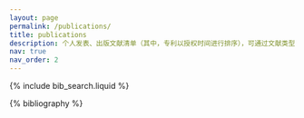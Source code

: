 ```yaml
---
layout: page
permalink: /publications/
title: publications
description: 个人发表、出版文献清单（其中，专利以授权时间进行排序），可通过文献类型(技术标准、学术论文、发明专利)或关键字进行筛选、查找。
nav: true
nav_order: 2
---
```


<!-- _pages/publications.md -->

<!-- Bibsearch Feature -->

{% include bib_search.liquid %}

<div class="publications">

{% bibliography %}

</div>
